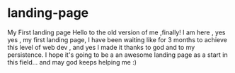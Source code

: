 # landing-page
My First landing page
Hello to the old version of me ,finally! I am here , yes yes , my first landing page, I have been waiting like for 3 months to achieve this level of web dev , and yes I made it thanks to god and to my persistence.
I hope it's going to be a an awesome landing page as a start in this field...
and may god keeps helping me :)
